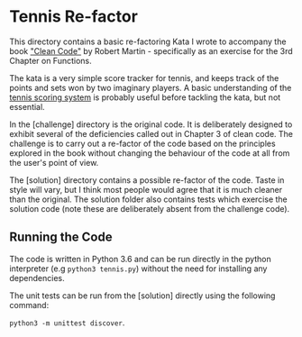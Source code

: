# Tennis Re-factor

This directory contains a basic re-factoring Kata I wrote to accompany the book ["Clean Code"](https://www.amazon.co.uk/Clean-Code-Handbook-Software-Craftsmanship/dp/0132350882) by Robert Martin - specifically as an exercise for the 3rd Chapter on Functions.

The kata is a very simple score tracker for tennis, and keeps track of the points and sets won by two imaginary players. A basic understanding of the [tennis scoring system](https://www.sportingnews.com/us/tennis/news/tennis-scoring-explained-rules-system-points-terms/7uzp2evdhbd11obdd59p3p1cx) is probably useful before tackling the kata, but not essential.

In the [challenge] directory is the original code. It is deliberately designed to exhibit several of the deficiencies called out in Chapter 3 of clean code. The challenge is to carry out a re-factor of the code based on the principles explored in the book without changing the behaviour of the code at all from the user's point of view.

The [solution] directory contains a possible re-factor of the code. Taste in style will vary, but I think most people would agree that it is much cleaner than the original. The solution folder also contains tests which exercise the solution code (note these are deliberately absent from the challenge code).

## Running the Code
The code is written in Python 3.6 and can be run directly in the python interpreter (e.g `python3 tennis.py`) without the need for installing any dependencies.

The unit tests can be run from the [solution] directly using the following command:

`python3 -m unittest discover`.
